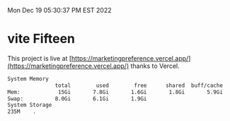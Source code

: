 Mon Dec 19 05:30:37 PM EST 2022

# vite Fifteen


This project is live at [https://marketingpreference.vercel.app/](https://marketingpreference.vercel.app/) thanks to Vercel.

```bash
System Memory
               total        used        free      shared  buff/cache   available
Mem:            15Gi       7.8Gi       1.6Gi       1.8Gi       5.9Gi       5.1Gi
Swap:          8.0Gi       6.1Gi       1.9Gi
System Storage
235M	.
